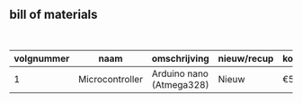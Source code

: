 ## bill of materials
<br />

|volgnummer|naam|omschrijving|nieuw/recup|kostprijs/stuk|aantal|subtotaal|
|----------|----|------------|-----------|--------------|------|---------|
|1|Microcontroller|Arduino nano (Atmega328)|Nieuw|€5,4|1|€5,4|
